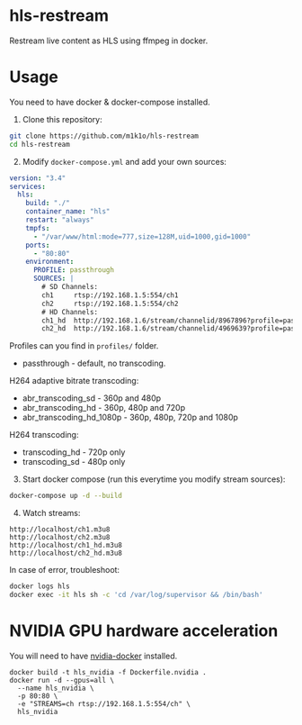 # hls-restream
Restream live content as HLS using ffmpeg in docker.

# Usage

You need to have docker & docker-compose installed.

1. Clone this repository:
```sh
git clone https://github.com/m1k1o/hls-restream
cd hls-restream
```

2. Modify `docker-compose.yml` and add your own sources:
```yml
version: "3.4"
services:
  hls:
    build: "./"
    container_name: "hls"
    restart: "always"
    tmpfs:
      - "/var/www/html:mode=777,size=128M,uid=1000,gid=1000"
    ports:
      - "80:80"
    environment:
      PROFILE: passthrough
      SOURCES: |
        # SD Channels:
        ch1     rtsp://192.168.1.5:554/ch1
        ch2     rtsp://192.168.1.5:554/ch2
        # HD Channels:
        ch1_hd  http://192.168.1.6/stream/channelid/8967896?profile=pass
        ch2_hd  http://192.168.1.6/stream/channelid/4969639?profile=pass
```

Profiles can you find in `profiles/` folder.
* passthrough - default, no transcoding.

H264 adaptive bitrate transcoding:
* abr_transcoding_sd - 360p and 480p
* abr_transcoding_hd - 360p, 480p and 720p
* abr_transcoding_hd_1080p - 360p, 480p, 720p and 1080p

H264 transcoding:
* transcoding_hd - 720p only
* transcoding_sd - 480p only

3. Start docker compose (run this everytime you modify stream sources):
```sh
docker-compose up -d --build
```

4. Watch streams:
```
http://localhost/ch1.m3u8
http://localhost/ch2.m3u8
http://localhost/ch1_hd.m3u8
http://localhost/ch2_hd.m3u8
```

In case of error, troubleshoot:

```sh
docker logs hls
docker exec -it hls sh -c 'cd /var/log/supervisor && /bin/bash'
```

# NVIDIA GPU hardware acceleration

You will need to have [nvidia-docker](https://github.com/NVIDIA/nvidia-docker) installed.

```
docker build -t hls_nvidia -f Dockerfile.nvidia .
docker run -d --gpus=all \
  --name hls_nvidia \
  -p 80:80 \
  -e "STREAMS=ch rtsp://192.168.1.5:554/ch" \
  hls_nvidia
```
